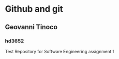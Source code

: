 # Github and git
## Geovanni Tinoco
### hd3652

Test Repository for Software Engineering assignment 1
